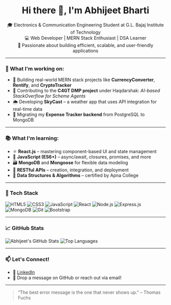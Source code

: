<h1 align="center">Hi there 👋, I'm Abhijeet Bharti</h1>

<p align="center">
🎓 Electronics & Communication Engineering Student at G.L. Bajaj Institute of Technology <br>
💻 Web Developer | MERN Stack Enthusiast | DSA Learner <br>
🌱 Passionate about building efficient, scalable, and user-friendly applications
</p>

---

### 💼 What I'm working on:
- 🔨 Building real-world MERN stack projects like **CurrencyConverter**, **Rentify**, and **CryptoTracker**
- 🧪 Contributing to the **C4GT DMP project** under Haqdarshak: *AI-based StackOverflow for Scheme Agents*
- 🌦️ Developing **SkyCast** – a weather app that uses API integration for real-time data
- 🔁 Migrating my **Expense Tracker backend** from PostgreSQL to MongoDB

---

### 📚 What I'm learning:
- ⚛️ **React.js** – mastering component-based UI and state management
- 🧠 **JavaScript (ES6+)** – async/await, closures, promises, and more
- 🗃️ **MongoDB** and **Mongoose** for flexible data modeling
- 🔌 **RESTful APIs** – creation, integration, and deployment
- 🧮 **Data Structures & Algorithms** – certified by Apna College

---

### 🔧 Tech Stack

![HTML5](https://img.shields.io/badge/HTML5-E34F26?style=for-the-badge&logo=html5&logoColor=white)
![CSS3](https://img.shields.io/badge/CSS3-1572B6?style=for-the-badge&logo=css3&logoColor=white)
![JavaScript](https://img.shields.io/badge/JavaScript-F7DF1E?style=for-the-badge&logo=javascript&logoColor=black)
![React](https://img.shields.io/badge/React-20232A?style=for-the-badge&logo=react&logoColor=61DAFB)
![Node.js](https://img.shields.io/badge/Node.js-339933?style=for-the-badge&logo=nodedotjs&logoColor=white)
![Express.js](https://img.shields.io/badge/Express.js-000000?style=for-the-badge&logo=express&logoColor=white)
![MongoDB](https://img.shields.io/badge/MongoDB-4EA94B?style=for-the-badge&logo=mongodb&logoColor=white)
![Git](https://img.shields.io/badge/Git-F05032?style=for-the-badge&logo=git&logoColor=white)
![Bootstrap](https://img.shields.io/badge/Bootstrap-563D7C?style=for-the-badge&logo=bootstrap&logoColor=white)

---

### 📈 GitHub Stats

![Abhijeet's GitHub Stats](https://github-readme-stats.vercel.app/api?username=gitlabbyabhijeet&show_icons=true&theme=radical)
![Top Languages](https://github-readme-stats.vercel.app/api/top-langs/?username=gitlabbyabhijeet&layout=compact&theme=radical)

---

### 📫 Let's Connect!

- 🔗 [LinkedIn](https://www.linkedin.com/in/abhijeet-bharti-65b831259/)
- 💌 Drop a message on GitHub or reach out via email!

---

> “The best error message is the one that never shows up.” – Thomas Fuchs

